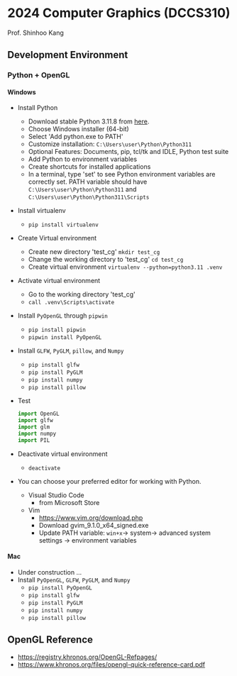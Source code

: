 # 2024 Computer Graphics (DCCS310)

Prof. Shinhoo Kang

## Development Environment

### Python + OpenGL 

#### Windows

* Install Python
  - Download stable Python 3.11.8 from [here](https://www.python.org/downloads/windows/).
  - Choose Windows installer (64-bit)
  - Select 'Add python.exe to PATH'
  - Customize installation: `C:\Users\user\Python\Python311`
  - Optional Features: Documents, pip, tcl/tk and IDLE, Python test suite
  - Add Python to environment variables
  - Create shortcuts for installed applications
  - In a terminal, type 'set' to see Python environment variables are correctly set. PATH variable should have `C:\Users\user\Python\Python311` and `C:\Users\user\Python\Python311\Scripts`

* Install virtualenv
  - ``` pip install virtualenv ```
  
* Create Virtual environment
  - Create new directory 'test_cg'
  ``` mkdir test_cg ```
  - Change the working directory to 'test_cg'
  ``` cd test_cg ``` 
  - Create virtual environment
  ``` virtualenv --python=python3.11 .venv ```

* Activate virtual environment
  - Go to the working directory 'test_cg'
  - ``` call .venv\Scripts\activate ``` 
  
* Install `PyOpenGL` through `pipwin`
  - ``` pip install pipwin ```
  - ``` pipwin install PyOpenGL ```

* Install `GLFW`, `PyGLM`, `pillow`, and `Numpy`
  - ``` pip install glfw ```
  - ``` pip install PyGLM ```
  - ``` pip install numpy ```
  - ``` pip install pillow ```

* Test 
  ```python
  import OpenGL
  import glfw
  import glm
  import numpy
  import PIL
  ```

* Deactivate virtual environment
  - ``` deactivate ```

* You can choose your preferred editor for working with Python.
  - Visual Studio Code 
    - from Microsoft Store 
  - Vim 
    - https://www.vim.org/download.php
    - Download gvim_9.1.0_x64_signed.exe 
    - Update PATH variable: `win+x`-> system-> advanced system settings -> environment variables

#### Mac 
* Under construction ...
* Install `PyOpenGL`, `GLFW`, `PyGLM`, and `Numpy`
  - ``` pip install PyOpenGL ```
  - ``` pip install glfw ```
  - ``` pip install PyGLM ```
  - ``` pip install numpy ```
  - ``` pip install pillow ```


## OpenGL Reference
* https://registry.khronos.org/OpenGL-Refpages/
* https://www.khronos.org/files/opengl-quick-reference-card.pdf
